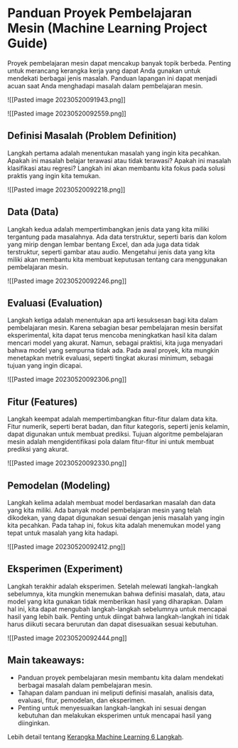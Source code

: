 # Panduan Proyek Pembelajaran Mesin (Machine Learning Project Guide)

Proyek pembelajaran mesin dapat mencakup banyak topik berbeda. Penting untuk merancang kerangka kerja yang dapat Anda gunakan untuk mendekati berbagai jenis masalah. Panduan lapangan ini dapat menjadi acuan saat Anda menghadapi masalah dalam pembelajaran mesin.

![[Pasted image 20230520091943.png]]

![[Pasted image 20230520092559.png]]

## Definisi Masalah (Problem Definition)

Langkah pertama adalah menentukan masalah yang ingin kita pecahkan. Apakah ini masalah belajar terawasi atau tidak terawasi? Apakah ini masalah klasifikasi atau regresi? Langkah ini akan membantu kita fokus pada solusi praktis yang ingin kita temukan.

![[Pasted image 20230520092218.png]]

## Data (Data)

Langkah kedua adalah mempertimbangkan jenis data yang kita miliki tergantung pada masalahnya. Ada data terstruktur, seperti baris dan kolom yang mirip dengan lembar bentang Excel, dan ada juga data tidak terstruktur, seperti gambar atau audio. Mengetahui jenis data yang kita miliki akan membantu kita membuat keputusan tentang cara menggunakan pembelajaran mesin.

![[Pasted image 20230520092246.png]]

## Evaluasi (Evaluation)

Langkah ketiga adalah menentukan apa arti kesuksesan bagi kita dalam pembelajaran mesin. Karena sebagian besar pembelajaran mesin bersifat eksperimental, kita dapat terus mencoba meningkatkan hasil kita dalam mencari model yang akurat. Namun, sebagai praktisi, kita juga menyadari bahwa model yang sempurna tidak ada. Pada awal proyek, kita mungkin menetapkan metrik evaluasi, seperti tingkat akurasi minimum, sebagai tujuan yang ingin dicapai.

![[Pasted image 20230520092306.png]]

## Fitur (Features)

Langkah keempat adalah mempertimbangkan fitur-fitur dalam data kita. Fitur numerik, seperti berat badan, dan fitur kategoris, seperti jenis kelamin, dapat digunakan untuk membuat prediksi. Tujuan algoritme pembelajaran mesin adalah mengidentifikasi pola dalam fitur-fitur ini untuk membuat prediksi yang akurat.

![[Pasted image 20230520092330.png]]

## Pemodelan (Modeling)

Langkah kelima adalah membuat model berdasarkan masalah dan data yang kita miliki. Ada banyak model pembelajaran mesin yang telah dikodekan, yang dapat digunakan sesuai dengan jenis masalah yang ingin kita pecahkan. Pada tahap ini, fokus kita adalah menemukan model yang tepat untuk masalah yang kita hadapi.

![[Pasted image 20230520092412.png]]

## Eksperimen (Experiment)

Langkah terakhir adalah eksperimen. Setelah melewati langkah-langkah sebelumnya, kita mungkin menemukan bahwa definisi masalah, data, atau model yang kita gunakan tidak memberikan hasil yang diharapkan. Dalam hal ini, kita dapat mengubah langkah-langkah sebelumnya untuk mencapai hasil yang lebih baik. Penting untuk diingat bahwa langkah-langkah ini tidak harus diikuti secara berurutan dan dapat disesuaikan sesuai kebutuhan.

![[Pasted image 20230520092444.png]]

## Main takeaways:

- Panduan proyek pembelajaran mesin membantu kita dalam mendekati berbagai masalah dalam pembelajaran mesin.
- Tahapan dalam panduan ini meliputi definisi masalah, analisis data, evaluasi, fitur, pemodelan, dan eksperimen.
- Penting untuk menyesuaikan langkah-langkah ini sesuai dengan kebutuhan dan melakukan eksperimen untuk mencapai hasil yang diinginkan.

Lebih detail tentang [Kerangka Machine Learning 6 Langkah](https://www.mrdbourke.com/a-6-step-field-guide-for-building-machine-learning-projects/).
